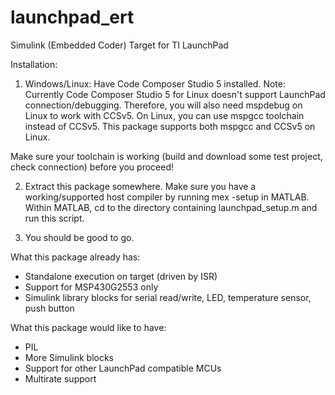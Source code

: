 launchpad_ert
=============

Simulink (Embedded Coder) Target for TI LaunchPad

Installation:

1) Windows/Linux: Have Code Composer Studio 5 installed.
Note: Currently Code Composer Studio 5 for Linux doesn't support LaunchPad
connection/debugging. Therefore, you will also need mspdebug on Linux to work with CCSv5.
On Linux, you can use mspgcc toolchain instead of CCSv5. This package supports
both mspgcc and CCSv5 on Linux.

Make sure your toolchain is working (build and download some test project, check connection)
before you proceed!

2) Extract this package somewhere. Make sure you have a working/supported host compiler by running mex -setup in MATLAB.
Within MATLAB, cd to the directory containing launchpad_setup.m and run this script.

3) You should be good to go.

What this package already has:
- Standalone execution on target (driven by ISR)
- Support for MSP430G2553 only
- Simulink library blocks for serial read/write, LED, temperature sensor, push button

What this package would like to have:
- PIL
- More Simulink blocks
- Support for other LaunchPad compatible MCUs
- Multirate support
